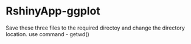 # RshinyApp-ggplot

Save these three files to the required directoy and change the directory location. use command - getwd()


